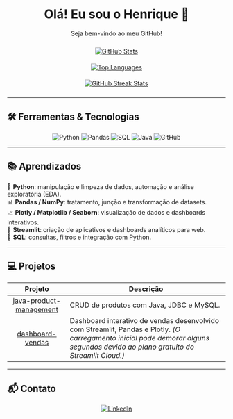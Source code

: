 <div align="center">
  <h1>Olá! Eu sou o Henrique 👋</h1>
  <p>Seja bem-vindo ao meu GitHub!</p>

  <!-- Estatísticas gerais do perfil -->
  <div style="padding: 10px;">
    <a href="https://github.com/HenriquePsDev">
      <img src="https://github-readme-stats.vercel.app/api?username=HenriquePsDev&show_icons=true&hide_title=true&theme=dark&bg_color=000000&text_color=ffffff&icon_color=FFFF00&border_radius=5" alt="GitHub Stats" />
    </a>
  </div>

  <!-- Gráfico de linguagens -->
  <div style="padding: 10px;">
    <a href="https://github.com/HenriquePsDev">
      <img src="https://github-readme-stats.vercel.app/api/top-langs/?username=HenriquePsDev&langs_count=6&theme=dark&bg_color=000000&text_color=ffffff&border_radius=5" alt="Top Languages" />
    </a>
  </div>

  <!-- Gráfico de streaks -->
  <div style="padding: 10px;">
    <a href="https://github.com/HenriquePsDev">
      <img src="https://github-readme-streak-stats.herokuapp.com/?user=HenriquePsDev&theme=dark&bg_color=000000&text_color=ffffff&border_radius=5" alt="GitHub Streak Stats" />
    </a>
  </div>
</div>

---

## 🛠️ Ferramentas & Tecnologias

<p align="center">
  <img src="https://img.shields.io/badge/Python-3776AB?style=for-the-badge&logo=python&logoColor=white" alt="Python"/>  
  <img src="https://img.shields.io/badge/Pandas-150458?style=for-the-badge&logo=pandas&logoColor=white" alt="Pandas"/>   
  <img src="https://img.shields.io/badge/SQL-003B57?style=for-the-badge&logo=database&logoColor=white" alt="SQL"/>  
  <img src="https://img.shields.io/badge/Java-FF8C00?style=for-the-badge&logo=java&logoColor=white" alt="Java"/>  
  <img src="https://img.shields.io/badge/GitHub-181717?style=for-the-badge&logo=github&logoColor=white" alt="GitHub"/>
</p>

---

## 📚 Aprendizados

🐍 **Python**: manipulação e limpeza de dados, automação e análise exploratória (EDA).  
📊 **Pandas / NumPy**: tratamento, junção e transformação de datasets.  
📈 **Plotly / Matplotlib / Seaborn**: visualização de dados e dashboards interativos.  
🧩 **Streamlit**: criação de aplicativos e dashboards analíticos para web.  
💾 **SQL**: consultas, filtros e integração com Python.  

---

## 💻 Projetos

| Projeto | Descrição |
| :-----: | --------- |
| [java-product-management](https://github.com/HenriquePsDev/java-product-management) | CRUD de produtos com Java, JDBC e MySQL. |
| [dashboard-vendas](https://btbmyothmr8n7vf5v8j6ah.streamlit.app/dataframe) | Dashboard interativo de vendas desenvolvido com Streamlit, Pandas e Plotly. *(O carregamento inicial pode demorar alguns segundos devido ao plano gratuito do Streamlit Cloud.)* |

---

## 📬 Contato

<p align="center">
  <a href="https://www.linkedin.com/in/henrique-pereira-273379353/">
    <img src="https://img.shields.io/badge/LinkedIn-0A66C2?style=for-the-badge&logo=linkedin&logoColor=white" alt="LinkedIn"/>
  </a>
</p>
